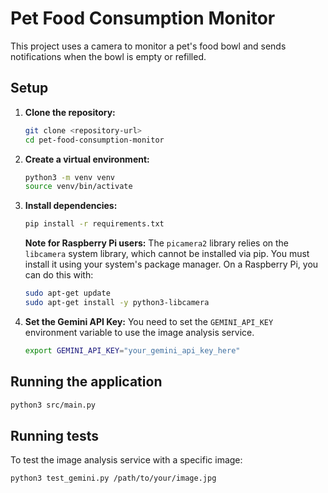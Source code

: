 # Pet Food Consumption Monitor

This project uses a camera to monitor a pet's food bowl and sends notifications when the bowl is empty or refilled.

## Setup

1.  **Clone the repository:**
    ```bash
    git clone <repository-url>
    cd pet-food-consumption-monitor
    ```

2.  **Create a virtual environment:**
    ```bash
    python3 -m venv venv
    source venv/bin/activate
    ```

3.  **Install dependencies:**
    ```bash
    pip install -r requirements.txt
    ```
    
    **Note for Raspberry Pi users:**
    The `picamera2` library relies on the `libcamera` system library, which cannot be installed via pip. You must install it using your system's package manager. On a Raspberry Pi, you can do this with:
    ```bash
    sudo apt-get update
    sudo apt-get install -y python3-libcamera
    ```

4.  **Set the Gemini API Key:**
    You need to set the `GEMINI_API_KEY` environment variable to use the image analysis service.
    ```bash
    export GEMINI_API_KEY="your_gemini_api_key_here"
    ```

## Running the application

```bash
python3 src/main.py
```

## Running tests

To test the image analysis service with a specific image:
```bash
python3 test_gemini.py /path/to/your/image.jpg
```